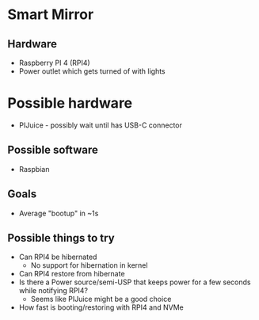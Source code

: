 # Smart Mirror

## Hardware

- Raspberry PI 4 (RPI4)
- Power outlet which gets turned of with lights

# Possible hardware

- PIJuice - possibly wait until has USB-C connector

## Possible software

- Raspbian

## Goals

- Average "bootup" in ~1s

## Possible things to try

- Can RPI4 be hibernated
  - No support for hibernation in kernel
- Can RPI4 restore from hibernate
- Is there a Power source/semi-USP that keeps power for a few seconds while notifying RPI4?
  - Seems like PIJuice might be a good choice
- How fast is booting/restoring with RPI4 and NVMe
